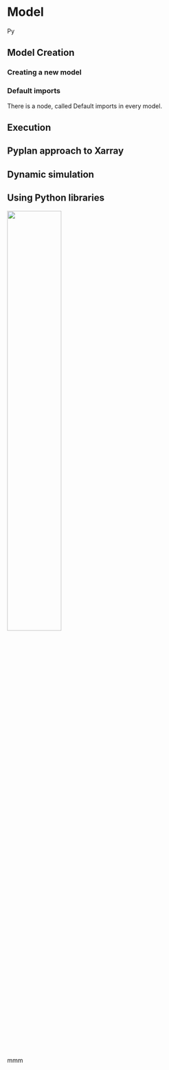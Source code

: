 # Model
Py
## Model Creation
### Creating a new model
### Default imports
There is a node, called Default imports in every model.


## Execution
## Pyplan approach to Xarray
## Dynamic simulation
## Using Python libraries


<img src="image.jpg" width="50%" height="50%" />
<i class="icon-file"></i>
<i class="fa fa-folder-open"></i>

mmm
<!--stackedit_data:
eyJoaXN0b3J5IjpbLTU1NzYwOTM1NSwtNDE3MDk2MzcsLTE4Mz
YwNTM1MTksNTExODk1NTgwLDYzMDI0MTg0NCwtMTQwNjg4NTQy
MiwtNDA5MjYzNjIxLC0xNDQ2MzcxODk3XX0=
-->